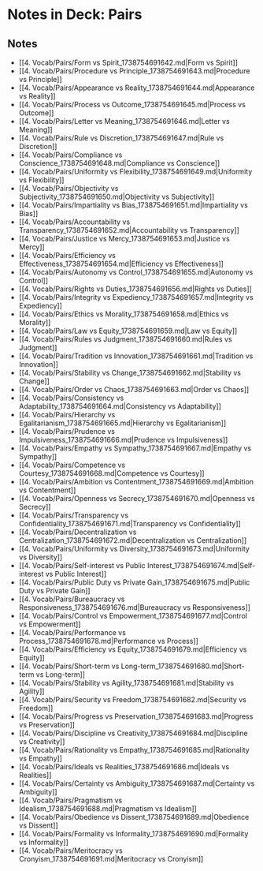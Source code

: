 # Notes in Deck: Pairs

## Notes

- [[4. Vocab/Pairs/Form vs Spirit_1738754691642.md|Form vs Spirit]]
- [[4. Vocab/Pairs/Procedure vs Principle_1738754691643.md|Procedure vs Principle]]
- [[4. Vocab/Pairs/Appearance vs Reality_1738754691644.md|Appearance vs Reality]]
- [[4. Vocab/Pairs/Process vs Outcome_1738754691645.md|Process vs Outcome]]
- [[4. Vocab/Pairs/Letter vs Meaning_1738754691646.md|Letter vs Meaning]]
- [[4. Vocab/Pairs/Rule vs Discretion_1738754691647.md|Rule vs Discretion]]
- [[4. Vocab/Pairs/Compliance vs Conscience_1738754691648.md|Compliance vs Conscience]]
- [[4. Vocab/Pairs/Uniformity vs Flexibility_1738754691649.md|Uniformity vs Flexibility]]
- [[4. Vocab/Pairs/Objectivity vs Subjectivity_1738754691650.md|Objectivity vs Subjectivity]]
- [[4. Vocab/Pairs/Impartiality vs Bias_1738754691651.md|Impartiality vs Bias]]
- [[4. Vocab/Pairs/Accountability vs Transparency_1738754691652.md|Accountability vs Transparency]]
- [[4. Vocab/Pairs/Justice vs Mercy_1738754691653.md|Justice vs Mercy]]
- [[4. Vocab/Pairs/Efficiency vs Effectiveness_1738754691654.md|Efficiency vs Effectiveness]]
- [[4. Vocab/Pairs/Autonomy vs Control_1738754691655.md|Autonomy vs Control]]
- [[4. Vocab/Pairs/Rights vs Duties_1738754691656.md|Rights vs Duties]]
- [[4. Vocab/Pairs/Integrity vs Expediency_1738754691657.md|Integrity vs Expediency]]
- [[4. Vocab/Pairs/Ethics vs Morality_1738754691658.md|Ethics vs Morality]]
- [[4. Vocab/Pairs/Law vs Equity_1738754691659.md|Law vs Equity]]
- [[4. Vocab/Pairs/Rules vs Judgment_1738754691660.md|Rules vs Judgment]]
- [[4. Vocab/Pairs/Tradition vs Innovation_1738754691661.md|Tradition vs Innovation]]
- [[4. Vocab/Pairs/Stability vs Change_1738754691662.md|Stability vs Change]]
- [[4. Vocab/Pairs/Order vs Chaos_1738754691663.md|Order vs Chaos]]
- [[4. Vocab/Pairs/Consistency vs Adaptability_1738754691664.md|Consistency vs Adaptability]]
- [[4. Vocab/Pairs/Hierarchy vs Egalitarianism_1738754691665.md|Hierarchy vs Egalitarianism]]
- [[4. Vocab/Pairs/Prudence vs Impulsiveness_1738754691666.md|Prudence vs Impulsiveness]]
- [[4. Vocab/Pairs/Empathy vs Sympathy_1738754691667.md|Empathy vs Sympathy]]
- [[4. Vocab/Pairs/Competence vs Courtesy_1738754691668.md|Competence vs Courtesy]]
- [[4. Vocab/Pairs/Ambition vs Contentment_1738754691669.md|Ambition vs Contentment]]
- [[4. Vocab/Pairs/Openness vs Secrecy_1738754691670.md|Openness vs Secrecy]]
- [[4. Vocab/Pairs/Transparency vs Confidentiality_1738754691671.md|Transparency vs Confidentiality]]
- [[4. Vocab/Pairs/Decentralization vs Centralization_1738754691672.md|Decentralization vs Centralization]]
- [[4. Vocab/Pairs/Uniformity vs Diversity_1738754691673.md|Uniformity vs Diversity]]
- [[4. Vocab/Pairs/Self-interest vs Public Interest_1738754691674.md|Self-interest vs Public Interest]]
- [[4. Vocab/Pairs/Public Duty vs Private Gain_1738754691675.md|Public Duty vs Private Gain]]
- [[4. Vocab/Pairs/Bureaucracy vs Responsiveness_1738754691676.md|Bureaucracy vs Responsiveness]]
- [[4. Vocab/Pairs/Control vs Empowerment_1738754691677.md|Control vs Empowerment]]
- [[4. Vocab/Pairs/Performance vs Process_1738754691678.md|Performance vs Process]]
- [[4. Vocab/Pairs/Efficiency vs Equity_1738754691679.md|Efficiency vs Equity]]
- [[4. Vocab/Pairs/Short-term vs Long-term_1738754691680.md|Short-term vs Long-term]]
- [[4. Vocab/Pairs/Stability vs Agility_1738754691681.md|Stability vs Agility]]
- [[4. Vocab/Pairs/Security vs Freedom_1738754691682.md|Security vs Freedom]]
- [[4. Vocab/Pairs/Progress vs Preservation_1738754691683.md|Progress vs Preservation]]
- [[4. Vocab/Pairs/Discipline vs Creativity_1738754691684.md|Discipline vs Creativity]]
- [[4. Vocab/Pairs/Rationality vs Empathy_1738754691685.md|Rationality vs Empathy]]
- [[4. Vocab/Pairs/Ideals vs Realities_1738754691686.md|Ideals vs Realities]]
- [[4. Vocab/Pairs/Certainty vs Ambiguity_1738754691687.md|Certainty vs Ambiguity]]
- [[4. Vocab/Pairs/Pragmatism vs Idealism_1738754691688.md|Pragmatism vs Idealism]]
- [[4. Vocab/Pairs/Obedience vs Dissent_1738754691689.md|Obedience vs Dissent]]
- [[4. Vocab/Pairs/Formality vs Informality_1738754691690.md|Formality vs Informality]]
- [[4. Vocab/Pairs/Meritocracy vs Cronyism_1738754691691.md|Meritocracy vs Cronyism]]